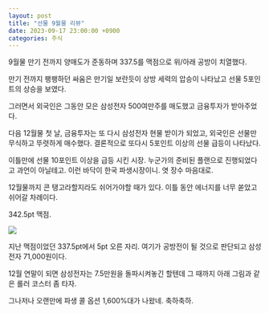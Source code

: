 ```yaml
---
layout: post
title: "선물 9월물 리뷰"
date: 2023-09-17 23:00:00 +0900
categories: 주식
---
```

9월물 만기 전까지 양매도가 준동하며 337.5를 맥점으로 위/아래 공방이 치열했다.

만기 전까지 팽팽하던 싸움은 만기일 보란듯이 상방 세력의 압승이 나타났고 선물 5포인트의 상승을 보였다.

그러면서 외국인은 그동안 모은 삼성전자 500여만주를 매도했고 금융투자가 받아주었다.

 

다음 12월물 첫 날, 금융투자는 또 다시 삼성전자 현물 받이가 되었고, 외국인은 선물만 무식하고 뚜렷하게 매수했다. 결론적으로 또다시 5포인트 이상의 선물 급등이 나타났다.

 

이틀만에 선물 10포인트 이상을 급등 시킨 시장. 누군가의 준비된 플랜으로 진행되었다고 과언이 아닐테고. 이런 바닥이 한국 파생시장이니. 엿 장수 마음대로.
 

12월물까지 콘 탱고라할지라도 쉬어가야할 때가 있다. 이틀 동안 에너지를 너무 쏟았고 쉬어갈 차례이다.

342.5pt 맥점.

 <img src="https://img1.daumcdn.net/thumb/R1280x0/?scode=mtistory2&fname=https%3A%2F%2Fblog.kakaocdn.net%2Fdn%2FbRLGR8%2FbtsuqC9AnoM%2FIu52jTmzzecL17uz1Rd6Zk%2Fimg.png" />

지난 맥점이었던 337.5pt에서 5pt 오른 자리. 여기가 공방전이 될 것으로 판단되고 삼성전자 71,000원이다.

12월 연말이 되면 삼성전자는 7.5만원을 돌파시켜놓긴 할텐데 그 때까지 아래 그림과 같은 롤러 코스터 좀 타자.

그나저나 오랜만에 파생 콜 옵션 1,600%대가 나왔네. 축하축하.
